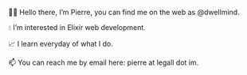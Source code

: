 🕺🏻 Hello there, I’m Pierre, you can find me on the web as @dwellmind.

💧 I’m interested in Elixir web development.

📈 I learn everyday of what I do.

📫 You can reach me by email here: pierre at legall dot im.
